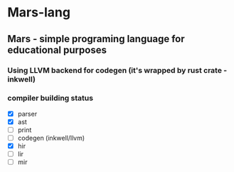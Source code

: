# Mars-lang

## Mars - simple programing language for educational purposes
### Using LLVM backend for codegen (it's wrapped by rust crate - inkwell)

### compiler building status 


- [x] parser
- [x] ast
- [ ] print
- [ ] codegen (inkwell/llvm)
- [x] hir
- [ ] lir
- [ ] mir
